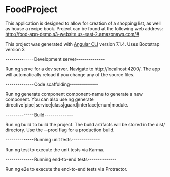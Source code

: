 # FoodProject

This application is designed to allow for creation of a shopping list, as well as house
a recipe book.
Project can be found at the following web address: http://food-app-demo.s3-website.us-east-2.amazonaws.com/#


This project was generated with [Angular CLI](https://github.com/angular/angular-cli) version 7.1.4.
Uses Bootstrap version 3

--------------Development server--------------

Run ng serve for a dev server. Navigate to http://localhost:4200/. The app will automatically reload if you change any of the source files.

--------------Code scaffolding--------------

Run ng generate component component-name to generate a new component. You can also use ng generate directive|pipe|service|class|guard|interface|enum|module.

--------------Build--------------

Run ng build to build the project. The build artifacts will be stored in the dist/ directory. Use the --prod flag for a production build.

--------------Running unit tests--------------

Run ng test to execute the unit tests via Karma.

--------------Running end-to-end tests--------------

Run ng e2e to execute the end-to-end tests via Protractor.

